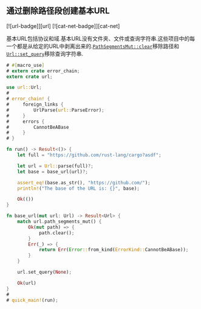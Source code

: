 
## 通过删除路径段创建基本URL

[![url-badge]][url] [![cat-net-badge]][cat-net]

基本URL包括协议和域.基本URL没有文件夹、文件或查询字符串.这些项目中的每一个都是从给定的URL中剥离出来的.[`PathSegmentsMut::clear`]移除路径和[`Url::set_query`]移除查询字符串.

```rust
# #[macro_use]
# extern crate error_chain;
extern crate url;

use url::Url;
#
# error_chain! {
#     foreign_links {
#         UrlParse(url::ParseError);
#     }
#     errors {
#         CannotBeABase
#     }
# }

fn run() -> Result<()> {
    let full = "https://github.com/rust-lang/cargo?asdf";

    let url = Url::parse(full)?;
    let base = base_url(url)?;

    assert_eq!(base.as_str(), "https://github.com/");
    println!("The base of the URL is: {}", base);

    Ok(())
}

fn base_url(mut url: Url) -> Result<Url> {
    match url.path_segments_mut() {
        Ok(mut path) => {
            path.clear();
        }
        Err(_) => {
            return Err(Error::from_kind(ErrorKind::CannotBeABase));
        }
    }

    url.set_query(None);

    Ok(url)
}
#
# quick_main!(run);
```

[`pathsegmentsmut::clear`]: https://docs.rs/url/*/url/struct.PathSegmentsMut.html#method.clear

[`url::set_query`]: https://docs.rs/url/*/url/struct.Url.html#method.set_query
